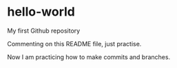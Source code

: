 # hello-world
My first Github repository

Commenting on this README file, just practise. 

Now I am practicing how to make commits and branches. 
